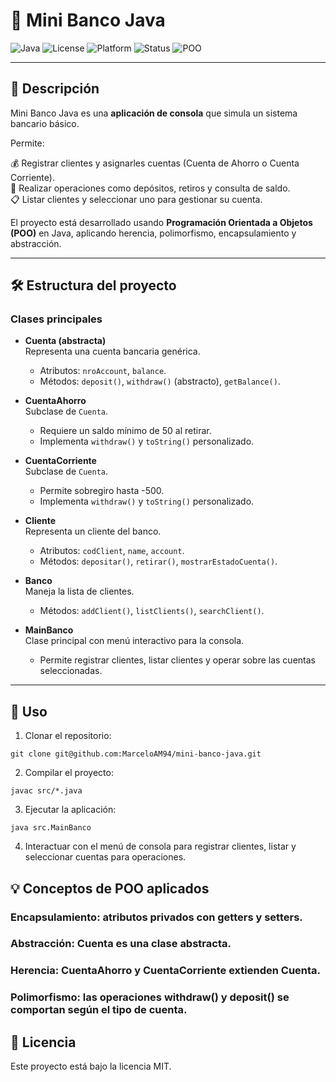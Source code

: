 # 🏦 Mini Banco Java

![Java](https://img.shields.io/badge/Language-Java-orange)
![License](https://img.shields.io/badge/License-MIT-green)
![Platform](https://img.shields.io/badge/Platform-Consola-blue)
![Status](https://img.shields.io/badge/Status-Completo-success)
![POO](https://img.shields.io/badge/Concept-POO-lightgrey)

---

## 📖 Descripción
Mini Banco Java es una **aplicación de consola** que simula un sistema bancario básico.  

Permite:  

💰 Registrar clientes y asignarles cuentas (Cuenta de Ahorro o Cuenta Corriente).  
🏦 Realizar operaciones como depósitos, retiros y consulta de saldo.  
📋 Listar clientes y seleccionar uno para gestionar su cuenta.  

El proyecto está desarrollado usando **Programación Orientada a Objetos (POO)** en Java, aplicando herencia, polimorfismo, encapsulamiento y abstracción.

---

## 🛠️ Estructura del proyecto

### Clases principales

- **Cuenta (abstracta)**  
  Representa una cuenta bancaria genérica.  
  - Atributos: `nroAccount`, `balance`.  
  - Métodos: `deposit()`, `withdraw()` (abstracto), `getBalance()`.  

- **CuentaAhorro**  
  Subclase de `Cuenta`.  
  - Requiere un saldo mínimo de 50 al retirar.  
  - Implementa `withdraw()` y `toString()` personalizado.  

- **CuentaCorriente**  
  Subclase de `Cuenta`.  
  - Permite sobregiro hasta -500.  
  - Implementa `withdraw()` y `toString()` personalizado.  

- **Cliente**  
  Representa un cliente del banco.  
  - Atributos: `codClient`, `name`, `account`.  
  - Métodos: `depositar()`, `retirar()`, `mostrarEstadoCuenta()`.  

- **Banco**  
  Maneja la lista de clientes.  
  - Métodos: `addClient()`, `listClients()`, `searchClient()`.  

- **MainBanco**  
  Clase principal con menú interactivo para la consola.  
  - Permite registrar clientes, listar clientes y operar sobre las cuentas seleccionadas.

---

## 🚀 Uso

1. Clonar el repositorio:
```
git clone git@github.com:MarceloAM94/mini-banco-java.git
```
2. Compilar el proyecto:
```
javac src/*.java
```
3. Ejecutar la aplicación:
```
java src.MainBanco
```

4. Interactuar con el menú de consola para registrar clientes, listar y seleccionar cuentas para operaciones.

## 💡 Conceptos de POO aplicados
### Encapsulamiento: atributos privados con getters y setters.

### Abstracción: Cuenta es una clase abstracta.

### Herencia: CuentaAhorro y CuentaCorriente extienden Cuenta.

### Polimorfismo: las operaciones withdraw() y deposit() se comportan según el tipo de cuenta.

## 📝 Licencia
Este proyecto está bajo la licencia MIT.
